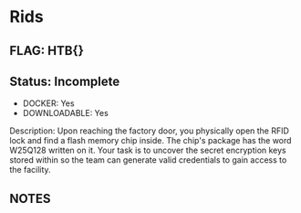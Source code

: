 # Rids

## FLAG: HTB{}

## Status: Incomplete

+ DOCKER: Yes
+ DOWNLOADABLE: Yes

Description: Upon reaching the factory door, you physically open the RFID lock and find a flash memory chip inside. The chip's package has the word W25Q128 written on it. Your task is to uncover the secret encryption keys stored within so the team can generate valid credentials to gain access to the facility.

## NOTES
